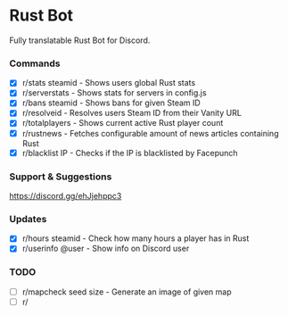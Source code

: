 # Rust Bot
Fully translatable Rust Bot for Discord.

### Commands
- [x] r/stats steamid - Shows users global Rust stats
- [x] r/serverstats - Shows stats for servers in config.js
- [x] r/bans steamid - Shows bans for given Steam ID
- [x] r/resolveid - Resolves users Steam ID from their Vanity URL
- [x] r/totalplayers - Shows current active Rust player count
- [x] r/rustnews - Fetches configurable amount of news articles containing Rust
- [x] r/blacklist IP - Checks if the IP is blacklisted by Facepunch

### Support & Suggestions

https://discord.gg/ehJjehppc3

### Updates
- [x] r/hours steamid - Check how many hours a player has in Rust
- [x] r/userinfo @user - Show info on Discord user

### TODO
- [ ] r/mapcheck seed size - Generate an image of given map
- [ ] r/
